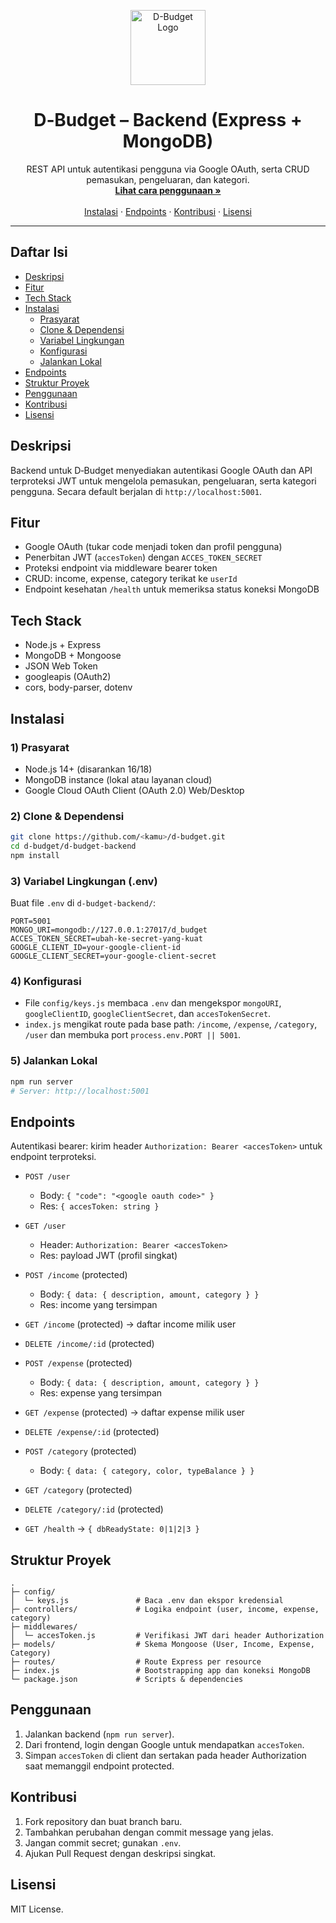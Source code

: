 <p align="center">
  <a href="#">
    <img src="../d-budget-frontend/src/images/d-logo.png" alt="D-Budget Logo" width="120" />
  </a>
</p>

<h1 align="center">D‑Budget – Backend (Express + MongoDB)</h1>

<p align="center">
  REST API untuk autentikasi pengguna via Google OAuth, serta CRUD pemasukan, pengeluaran, dan kategori.
  <br/>
  <a href="#penggunaan"><strong>Lihat cara penggunaan »</strong></a>
  <br/>
  <br/>
  <a href="#instalasi">Instalasi</a>
  ·
  <a href="#endpoints">Endpoints</a>
  ·
  <a href="#kontribusi">Kontribusi</a>
  ·
  <a href="#lisensi">Lisensi</a>
</p>

---

## Daftar Isi
- [Deskripsi](#deskripsi)
- [Fitur](#fitur)
- [Tech Stack](#tech-stack)
- [Instalasi](#instalasi)
  - [Prasyarat](#1-prasyarat)
  - [Clone & Dependensi](#2-clone--dependensi)
  - [Variabel Lingkungan](#3-variabel-lingkungan-env)
  - [Konfigurasi](#4-konfigurasi)
  - [Jalankan Lokal](#5-jalankan-lokal)
- [Endpoints](#endpoints)
- [Struktur Proyek](#struktur-proyek)
- [Penggunaan](#penggunaan)
- [Kontribusi](#kontribusi)
- [Lisensi](#lisensi)

## Deskripsi
Backend untuk D‑Budget menyediakan autentikasi Google OAuth dan API terproteksi JWT untuk mengelola pemasukan, pengeluaran, serta kategori pengguna. Secara default berjalan di `http://localhost:5001`.

## Fitur
- Google OAuth (tukar code menjadi token dan profil pengguna)
- Penerbitan JWT (`accesToken`) dengan `ACCES_TOKEN_SECRET`
- Proteksi endpoint via middleware bearer token
- CRUD: income, expense, category terikat ke `userId`
- Endpoint kesehatan `/health` untuk memeriksa status koneksi MongoDB

## Tech Stack
- Node.js + Express
- MongoDB + Mongoose
- JSON Web Token
- googleapis (OAuth2)
- cors, body-parser, dotenv

## Instalasi

### 1) Prasyarat
- Node.js 14+ (disarankan 16/18)
- MongoDB instance (lokal atau layanan cloud)
- Google Cloud OAuth Client (OAuth 2.0) Web/Desktop

### 2) Clone & Dependensi
```bash
git clone https://github.com/<kamu>/d-budget.git
cd d-budget/d-budget-backend
npm install
```

### 3) Variabel Lingkungan (.env)
Buat file `.env` di `d-budget-backend/`:
```env
PORT=5001
MONGO_URI=mongodb://127.0.0.1:27017/d_budget
ACCES_TOKEN_SECRET=ubah-ke-secret-yang-kuat
GOOGLE_CLIENT_ID=your-google-client-id
GOOGLE_CLIENT_SECRET=your-google-client-secret
```

### 4) Konfigurasi
- File `config/keys.js` membaca `.env` dan mengekspor `mongoURI`, `googleClientID`, `googleClientSecret`, dan `accesTokenSecret`.
- `index.js` mengikat route pada base path: `/income`, `/expense`, `/category`, `/user` dan membuka port `process.env.PORT || 5001`.

### 5) Jalankan Lokal
```bash
npm run server
# Server: http://localhost:5001
```

## Endpoints

Autentikasi bearer: kirim header `Authorization: Bearer <accesToken>` untuk endpoint terproteksi.

- `POST /user`
  - Body: `{ "code": "<google oauth code>" }`
  - Res: `{ accesToken: string }`

- `GET /user`
  - Header: `Authorization: Bearer <accesToken>`
  - Res: payload JWT (profil singkat)

- `POST /income` (protected)
  - Body: `{ data: { description, amount, category } }`
  - Res: income yang tersimpan

- `GET /income` (protected) → daftar income milik user
- `DELETE /income/:id` (protected)

- `POST /expense` (protected)
  - Body: `{ data: { description, amount, category } }`
  - Res: expense yang tersimpan

- `GET /expense` (protected) → daftar expense milik user
- `DELETE /expense/:id` (protected)

- `POST /category` (protected)
  - Body: `{ data: { category, color, typeBalance } }`
- `GET /category` (protected)
- `DELETE /category/:id` (protected)

- `GET /health` → `{ dbReadyState: 0|1|2|3 }`

## Struktur Proyek
```
.
├─ config/
│  └─ keys.js               # Baca .env dan ekspor kredensial
├─ controllers/             # Logika endpoint (user, income, expense, category)
├─ middlewares/
│  └─ accesToken.js         # Verifikasi JWT dari header Authorization
├─ models/                  # Skema Mongoose (User, Income, Expense, Category)
├─ routes/                  # Route Express per resource
├─ index.js                 # Bootstrapping app dan koneksi MongoDB
└─ package.json             # Scripts & dependencies
```

## Penggunaan
1. Jalankan backend (`npm run server`).
2. Dari frontend, login dengan Google untuk mendapatkan `accesToken`.
3. Simpan `accesToken` di client dan sertakan pada header Authorization saat memanggil endpoint protected.

## Kontribusi
1. Fork repository dan buat branch baru.
2. Tambahkan perubahan dengan commit message yang jelas.
3. Jangan commit secret; gunakan `.env`.
4. Ajukan Pull Request dengan deskripsi singkat.

## Lisensi
MIT License.


